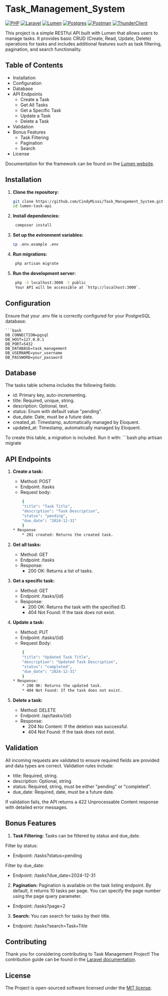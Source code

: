 # Task_Management_System
[![PHP](https://img.shields.io/badge/PHP-%23777BB4.svg)](https://www.php.net/) 
[![Laravel](https://img.shields.io/badge/Laravel-%23FF2D20.svg)](https://laravel.com/) 
[![Lumen](https://img.shields.io/badge/Lumen-%23FF2D20.svg)](https://lumen.laravel.com/) 
[![Postgres](https://img.shields.io/badge/Postgres-%23316192.svg)](https://www.postgresql.org/) 
[![Postman](https://img.shields.io/badge/Postman-%23FF6C37.svg)](https://www.postman.com/) 
[![ThunderClient](https://img.shields.io/badge/ThunderClient-%23000000.svg)](https://www.thunderclient.io/)

This project is a simple RESTful API built with Lumen that allows users to manage tasks. It provides basic CRUD (Create, Read, Update, Delete) operations for tasks and includes additional features such as task filtering, pagination, and search functionality.


## Table of Contents

* Installation
* Configuration
* Database
* API Endpoints
    * Create a Task
    * Get All Tasks
    * Get a Specific Task
    * Update a Task
    * Delete a Task
* Validation
* Bonus Features
    * Task Filtering
    * Pagination
    * Search
* License

Documentation for the framework can be found on the [Lumen website](https://lumen.laravel.com/docs).

## Installation

1. **Clone the repository:**
   ```bash
   git clone https://github.com/CindyMisoi/Task_Management_System.git
   cd lumen-task-api

2. **Install dependencies:**
   ```bash
    composer install

3. **Set up the evironment variables:**
   ```bash
   cp .env.example .env

4. **Run migrations:**
   ```bash
    php artisan migrate

5. **Run the development server:**
   ```bash
    php -S localhost:3000 -t public
    Your API will be accessible at `http://localhost:3000`.


## Configuration

Ensure that your .env file is correctly configured for your PostgreSQL database:

    ```bash
    DB_CONNECTION=pgsql
    DB_HOST=127.0.0.1
    DB_PORT=5432
    DB_DATABASE=task_management
    DB_USERNAME=your_username
    DB_PASSWORD=your_password

## Database
The tasks table schema includes the following fields:

* id: Primary key, auto-incrementing.
* title: Required, unique, string.
* description: Optional, text.
* status: Enum with default value "pending".
* due_date: Date, must be a future date.
* created_at: Timestamp, automatically managed by Eloquent.
* updated_at: Timestamp, automatically managed by Eloquent.

To create this table, a migration is included. Run it with:
    ```bash
    php artisan migrate


## API Endpoints
1. **Create a task:**
    * Method: POST
    * Endpoint: /tasks
    * Request body:
    ```bash
        {
        "title": "Task Title",
        "description": "Task Description",
        "status": "pending",
        "due_date": "2024-12-31"
        }
    * Response
        * 201 created: Returns the created task.

2. **Get all tasks:**
    * Method: GET
    * Endpoint: /tasks
    * Response:
        * 200 OK: Returns a list of tasks.

3. **Get a specific task:**
    * Method: GET
    * Endpoint: /tasks/{id}
    * Response:
        * 200 OK: Returns the task with the specified ID.
        * 404 Not Found: If the task does not exist.

4. **Update a task:**
    * Method: PUT
    * Endpoint: /tasks/{id}
    * Request Body:
    ```bash
        {
        "title": "Updated Task Title",
        "description": "Updated Task Description",
        "status": "completed",
        "due_date": "2024-12-31"
        }
   * Response:
        * 200 OK: Returns the updated task.
        * 404 Not Found: If the task does not exist.

5. **Delete a task:**
    * Method: DELETE
    * Endpoint: /api/tasks/{id}
    * Response:
        * 204 No Content: If the deletion was successful.
        * 404 Not Found: If the task does not exist.


## Validation
All incoming requests are validated to ensure required fields are provided and data types are correct. Validation rules include:

* title: Required, string.    
* description: Optional, string.
* status: Required, string, must be either "pending" or "completed".
* due_date: Required, date, must be a future date.

If validation fails, the API returns a 422 Unprocessable Content response with detailed error messages.


## Bonus Features
1. **Task Filtering:**
Tasks can be filtered by status and due_date.

Filter by status:
* Endpoint: /tasks?status=pending

Filter by due_date:
* Endpoint: /tasks?due_date=2024-12-31

2. **Pagination:**
Pagination is available on the task listing endpoint. By default, it returns 10 tasks per page. You can specify the page number using the page query parameter.
* Endpoint: /tasks?page=2

3. **Search:**
You can search for tasks by their title.
* Endpoint: /tasks?search=Task+Title


## Contributing

Thank you for considering contributing to Task Management Project! The contribution guide can be found in the [Laravel documentation](https://laravel.com/docs/contributions).

## License

The Project is open-sourced software licensed under the [MIT license](https://opensource.org/licenses/MIT).
